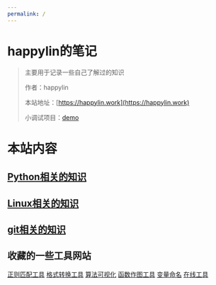 ```yaml
---
permalink: /
---
```


# happylin的笔记

> 主要用于记录一些自己了解过的知识
>
> 作者：happylin
>
> 本站地址：[https://happylin.work](https://happylin.work)
>
> 小调试项目：[demo](http://happylin.work:8080)

# 本站内容
## [Python相关的知识](/notes/python.md)
## [Linux相关的知识](/notes/linux.md)
## [git相关的知识](/notes/git.md)

## 收藏的一些工具网站
 [正则匹配工具]( https://regex101.com/)
 [格式转换工具]( https://cloudconvert.com/)
 [算法可视化](https://visualgo.net/en)
 [函数作图工具](https://www.desmos.com/calculator?lang=zh-CN)
 [变量命名](https://unbug.github.io/codelf/)
 [在线工具](https://tool.lu/)

​      